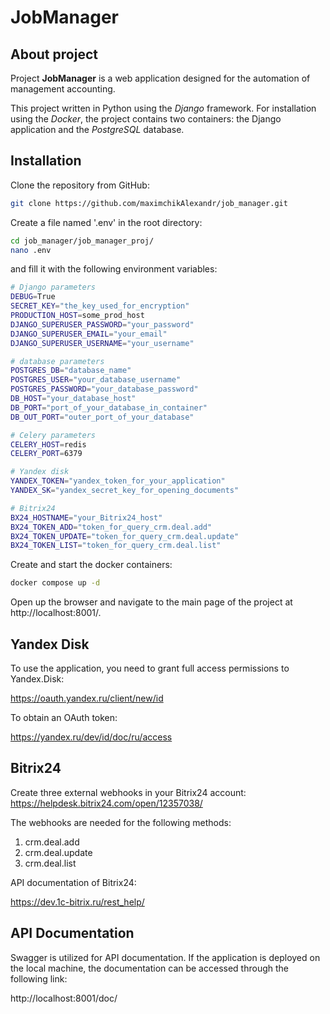 # JobManager
## About project

Project **JobManager** is a web application designed for the automation of management accounting. 


This project written in Python using the *Django* framework. For installation using the *Docker*,
the project contains two containers: the Django application 
and the *PostgreSQL* database.


## Installation

Clone the repository from GitHub:

```sh
git clone https://github.com/maximchikAlexandr/job_manager.git
```

Create a file named '.env' in the root directory:

```sh
cd job_manager/job_manager_proj/
nano .env
```

and fill it with the following environment variables:

```sh
# Django parameters
DEBUG=True
SECRET_KEY="the_key_used_for_encryption"
PRODUCTION_HOST=some_prod_host
DJANGO_SUPERUSER_PASSWORD="your_password"
DJANGO_SUPERUSER_EMAIL="your_email"
DJANGO_SUPERUSER_USERNAME="your_username"

# database parameters
POSTGRES_DB="database_name" 
POSTGRES_USER="your_database_username"
POSTGRES_PASSWORD="your_database_password"
DB_HOST="your_database_host"
DB_PORT="port_of_your_database_in_container"
DB_OUT_PORT="outer_port_of_your_database"

# Celery parameters
CELERY_HOST=redis
CELERY_PORT=6379

# Yandex disk
YANDEX_TOKEN="yandex_token_for_your_application"
YANDEX_SK="yandex_secret_key_for_opening_documents"

# Bitrix24
BX24_HOSTNAME="your_Bitrix24_host"
BX24_TOKEN_ADD="token_for_query_crm.deal.add"
BX24_TOKEN_UPDATE="token_for_query_crm.deal.update"
BX24_TOKEN_LIST="token_for_query_crm.deal.list"
```

Create and start the docker containers:

```sh
docker compose up -d
```

Open up the browser and navigate to the main page of the project at http://localhost:8001/.


## Yandex Disk


To use the application, you need to grant full access permissions to Yandex.Disk:

https://oauth.yandex.ru/client/new/id

To obtain an OAuth token:

https://yandex.ru/dev/id/doc/ru/access

## Bitrix24

Create three external webhooks in your Bitrix24 account:
https://helpdesk.bitrix24.com/open/12357038/


The webhooks are needed for the following methods:

1. crm.deal.add
2. crm.deal.update
3. crm.deal.list

API documentation of Bitrix24:

https://dev.1c-bitrix.ru/rest_help/

## API Documentation

Swagger is utilized for API documentation. If the application is deployed on the local machine, the documentation can be accessed through the following link:

http://localhost:8001/doc/